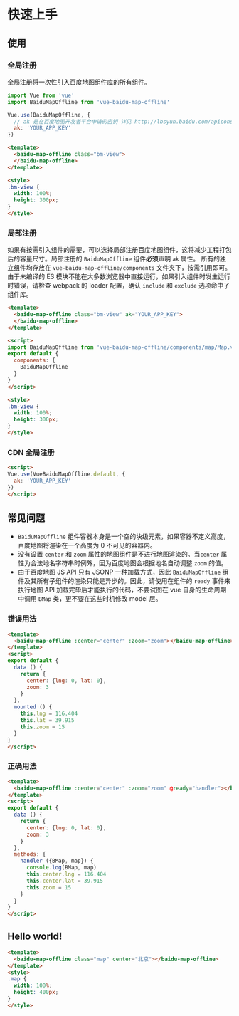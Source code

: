 # 快速上手

## 使用

### 全局注册

全局注册将一次性引入百度地图组件库的所有组件。

```javascript
import Vue from 'vue'
import BaiduMapOffline from 'vue-baidu-map-offline'

Vue.use(BaiduMapOffline, {
  // ak 是在百度地图开发者平台申请的密钥 详见 http://lbsyun.baidu.com/apiconsole/key */
  ak: 'YOUR_APP_KEY'
})
```

```html
<template>
  <baidu-map-offline class="bm-view">
  </baidu-map-offline>
</template>

<style>
.bm-view {
  width: 100%;
  height: 300px;
}
</style>
```

### 局部注册

如果有按需引入组件的需要，可以选择局部注册百度地图组件，这将减少工程打包后的容量尺寸。局部注册的 `BaiduMapOffline` 组件**必须**声明 `ak` 属性。
所有的独立组件均存放在 `vue-baidu-map-offline/components` 文件夹下，按需引用即可。
由于未编译的 ES 模块不能在大多数浏览器中直接运行，如果引入组件时发生运行时错误，请检查 webpack 的 loader 配置，确认 `include` 和 `exclude` 选项命中了组件库。

```html
<template>
  <baidu-map-offline class="bm-view" ak="YOUR_APP_KEY">
  </baidu-map-offline>
</template>

<script>
import BaiduMapOffline from 'vue-baidu-map-offline/components/map/Map.vue'
export default {
  components: {
    BaiduMapOffline
  }
}
</script>

<style>
.bm-view {
  width: 100%;
  height: 300px;
}
</style>
```

### CDN 全局注册

```html
<script>
Vue.use(VueBaiduMapOffline.default, {
  ak: 'YOUR_APP_KEY'
})
</script>
```

## 常见问题

- `BaiduMapOffline` 组件容器本身是一个空的块级元素，如果容器不定义高度，百度地图将渲染在一个高度为 0 不可见的容器内。
- 没有设置 `center` 和 `zoom` 属性的地图组件是不进行地图渲染的。当`center` 属性为合法地名字符串时例外，因为百度地图会根据地名自动调整 `zoom` 的值。
- 由于百度地图 JS API 只有 JSONP 一种加载方式，因此 `BaiduMapOffline` 组件及其所有子组件的渲染只能是异步的。因此，请使用在组件的 `ready` 事件来执行地图 API 加载完毕后才能执行的代码，不要试图在 vue 自身的生命周期中调用 `BMap` 类，更不要在这些时机修改 model 层。

### 错误用法

```html
<template>
  <baidu-map-offline :center="center" :zoom="zoom"></baidu-map-offline>
</template>
<script>
export default {
  data () {
    return {
      center: {lng: 0, lat: 0},
      zoom: 3
    }
  },
  mounted () {
    this.lng = 116.404
    this.lat = 39.915
    this.zoom = 15
  }
}
</script>
```

### 正确用法

```html
<template>
  <baidu-map-offline :center="center" :zoom="zoom" @ready="handler"></baidu-map-offline>
</template>
<script>
export default {
  data () {
    return {
      center: {lng: 0, lat: 0},
      zoom: 3
    }
  },
  methods: {
    handler ({BMap, map}) {
      console.log(BMap, map)
      this.center.lng = 116.404
      this.center.lat = 39.915
      this.zoom = 15
    }
  }
}
</script>
```

## Hello world!

```html
<template>
  <baidu-map-offline class="map" center="北京"></baidu-map-offline>
</template>
<style>
.map {
  width: 100%;
  height: 400px;
}
</style>
```

<doc-preview>
  <baidu-map-offline class="map" center="北京">
  </baidu-map-offline>
</doc-preview>
